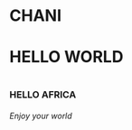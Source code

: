# CHANI
<!doctype html/>
<html/>
<body/>
<h1/>HELLO WORLD<h1/>
<h3/>HELLO AFRICA<br>
<h6/>
<em/>Enjoy your world<em/>
<h6/>
<h3/>
<body/>
<html/>
